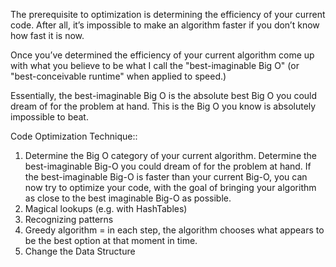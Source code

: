 The prerequisite to optimization is determining the efficiency of your current code. After all, it’s impossible to make an algorithm faster if you don’t know how fast it is now.

Once you’ve determined the efficiency of your current algorithm come up with what you believe to be what I call the "best-imaginable Big O" (or "best-conceivable runtime" when applied to speed.)

Essentially, the best-imaginable Big O is the absolute best Big O you could dream of for the problem at hand. This is the Big O you know is absolutely impossible to beat.

Code Optimization Technique::
1. Determine the Big O category of your current algorithm. Determine the best-imaginable Big-O you could dream of for the problem at hand. If the best-imaginable Big-O is faster than your current Big-O, you can now try to optimize your code, with the goal of bringing your algorithm as close to the best imaginable Big-O as possible.
2. Magical lookups (e.g. with HashTables)
3. Recognizing patterns
4. Greedy algorithm = in each step, the algorithm chooses what appears to be the best option at that moment in time.
5. Change the Data Structure



